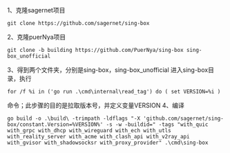 1、克隆sagernet项目
```
git clone https://github.com/sagernet/sing-box
```
2、克隆puerNya项目
```
git clone -b building https://github.com/PuerNya/sing-box sing-box_unofficial
```
3、得到两个文件夹，分别是sing-box，sing-box_unofficial
进入sing-box目录，执行
```
for /f %i in ('go run .\cmd\internal\read_tag') do ( set VERSION=%i )
```
命令；此步骤的目的是拉取版本号，并定义变量VERSION
4、编译
```
go build -o .\build\ -trimpath -ldflags "-X 'github.com/sagernet/sing-box/constant.Version=%VERSION%' -s -w -buildid=" -tags "with_quic with_grpc with_dhcp with_wireguard with_ech with_utls with_reality_server with_acme with_clash_api with_v2ray_api with_gvisor with_shadowsocksr with_proxy_provider" .\cmd\sing-box
```

